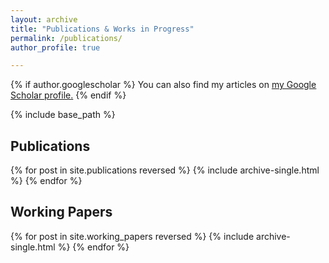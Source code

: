 ```yaml
---
layout: archive
title: "Publications & Works in Progress"
permalink: /publications/
author_profile: true

---
```


{% if author.googlescholar %}
  You can also find my articles on <u><a href="{{author.googlescholar}}">my Google Scholar profile</a>.</u>
{% endif %}

{% include base_path %}

Publications
-----

{% for post in site.publications reversed %}
  {% include archive-single.html %}
{% endfor %}

Working Papers
------

{% for post in site.working_papers reversed %}
  {% include archive-single.html %}
{% endfor %}
